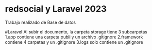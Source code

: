 # redsocial y Laravel 2023
Trabajo realizado de Base de datos

#Laravel
Al subir el documento, la carpeta storage tiene 3 subcarpetas
1.app
contiene una carpeta publi y un archivo .gitignore
2.framework
contiene 4 carpetas y un .gitignore
3.logs solo contiene un .gitignore
